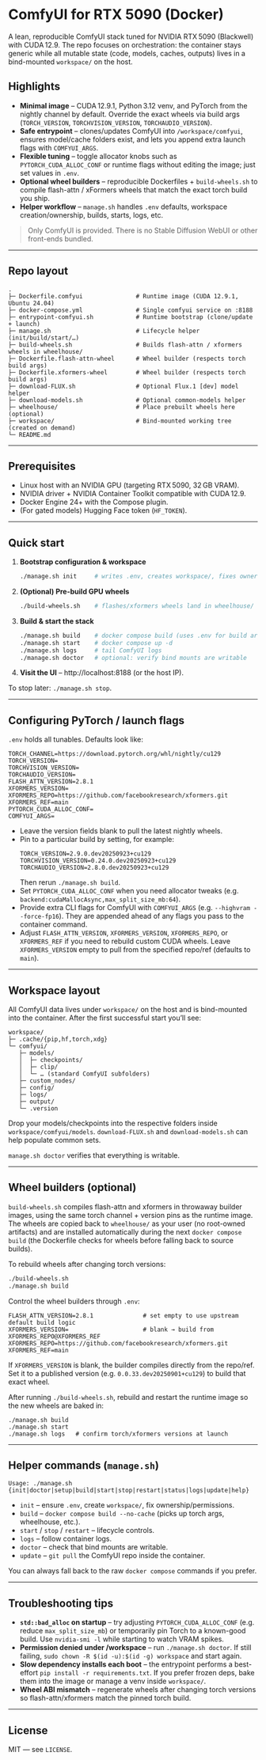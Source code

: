 # ComfyUI for RTX 5090 (Docker)

A lean, reproducible ComfyUI stack tuned for NVIDIA RTX 5090 (Blackwell) with CUDA 12.9. The repo focuses on orchestration: the container stays generic while all mutable state (code, models, caches, outputs) lives in a bind-mounted `workspace/` on the host.

## Highlights
- **Minimal image** – CUDA 12.9.1, Python 3.12 venv, and PyTorch from the nightly channel by default. Override the exact wheels via build args (`TORCH_VERSION`, `TORCHVISION_VERSION`, `TORCHAUDIO_VERSION`).
- **Safe entrypoint** – clones/updates ComfyUI into `/workspace/comfyui`, ensures model/cache folders exist, and lets you append extra launch flags with `COMFYUI_ARGS`.
- **Flexible tuning** – toggle allocator knobs such as `PYTORCH_CUDA_ALLOC_CONF` or runtime flags without editing the image; just set values in `.env`.
- **Optional wheel builders** – reproducible Dockerfiles + `build-wheels.sh` to compile flash-attn / xFormers wheels that match the exact torch build you ship.
- **Helper workflow** – `manage.sh` handles `.env` defaults, workspace creation/ownership, builds, starts, logs, etc.

> Only ComfyUI is provided. There is no Stable Diffusion WebUI or other front-ends bundled.

---

## Repo layout

```
.
├─ Dockerfile.comfyui               # Runtime image (CUDA 12.9.1, Ubuntu 24.04)
├─ docker-compose.yml               # Single comfyui service on :8188
├─ entrypoint-comfyui.sh            # Runtime bootstrap (clone/update + launch)
├─ manage.sh                        # Lifecycle helper (init/build/start/…)
├─ build-wheels.sh                  # Builds flash-attn / xformers wheels in wheelhouse/
├─ Dockerfile.flash-attn-wheel      # Wheel builder (respects torch build args)
├─ Dockerfile.xformers-wheel        # Wheel builder (respects torch build args)
├─ download-FLUX.sh                 # Optional Flux.1 [dev] model helper
├─ download-models.sh               # Optional common-models helper
├─ wheelhouse/                      # Place prebuilt wheels here (optional)
├─ workspace/                       # Bind-mounted working tree (created on demand)
└─ README.md
```

---

## Prerequisites
- Linux host with an NVIDIA GPU (targeting RTX 5090, 32 GB VRAM).
- NVIDIA driver + NVIDIA Container Toolkit compatible with CUDA 12.9.
- Docker Engine 24+ with the Compose plugin.
- (For gated models) Hugging Face token (`HF_TOKEN`).

---

## Quick start

1. **Bootstrap configuration & workspace**
   ```bash
   ./manage.sh init     # writes .env, creates workspace/, fixes ownership
   ```

2. **(Optional) Pre-build GPU wheels**
   ```bash
   ./build-wheels.sh    # flashes/xformers wheels land in wheelhouse/
   ```

3. **Build & start the stack**
   ```bash
   ./manage.sh build    # docker compose build (uses .env for build args)
   ./manage.sh start    # docker compose up -d
   ./manage.sh logs     # tail ComfyUI logs
   ./manage.sh doctor   # optional: verify bind mounts are writable
   ```

4. **Visit the UI** – http://localhost:8188 (or the host IP).

To stop later: `./manage.sh stop`.

---

## Configuring PyTorch / launch flags

`.env` holds all tunables. Defaults look like:

```
TORCH_CHANNEL=https://download.pytorch.org/whl/nightly/cu129
TORCH_VERSION=
TORCHVISION_VERSION=
TORCHAUDIO_VERSION=
FLASH_ATTN_VERSION=2.8.1
XFORMERS_VERSION=
XFORMERS_REPO=https://github.com/facebookresearch/xformers.git
XFORMERS_REF=main
PYTORCH_CUDA_ALLOC_CONF=
COMFYUI_ARGS=
```

- Leave the version fields blank to pull the latest nightly wheels.
- Pin to a particular build by setting, for example:
  ```
  TORCH_VERSION=2.9.0.dev20250923+cu129
  TORCHVISION_VERSION=0.24.0.dev20250923+cu129
  TORCHAUDIO_VERSION=2.8.0.dev20250923+cu129
  ```
  Then rerun `./manage.sh build`.
- Set `PYTORCH_CUDA_ALLOC_CONF` when you need allocator tweaks (e.g. `backend:cudaMallocAsync,max_split_size_mb:64`).
- Provide extra CLI flags for ComfyUI with `COMFYUI_ARGS` (e.g. `--highvram --force-fp16`). They are appended ahead of any flags you pass to the container command.
- Adjust `FLASH_ATTN_VERSION`, `XFORMERS_VERSION`, `XFORMERS_REPO`, or `XFORMERS_REF` if you need to rebuild custom CUDA wheels. Leave `XFORMERS_VERSION` empty to pull from the specified repo/ref (defaults to `main`).

---

## Workspace layout

All ComfyUI data lives under `workspace/` on the host and is bind-mounted into the container. After the first successful start you’ll see:

```
workspace/
├─ .cache/{pip,hf,torch,xdg}
└─ comfyui/
   ├─ models/
   │  ├─ checkpoints/
   │  ├─ clip/
   │  └─ … (standard ComfyUI subfolders)
   ├─ custom_nodes/
   ├─ config/
   ├─ logs/
   ├─ output/
   └─ .version
```

Drop your models/checkpoints into the respective folders inside `workspace/comfyui/models`. `download-FLUX.sh` and `download-models.sh` can help populate common sets.

`manage.sh doctor` verifies that everything is writable.

---

## Wheel builders (optional)

`build-wheels.sh` compiles flash-attn and xformers in throwaway builder images, using the same torch channel + version pins as the runtime image. The wheels are copied back to `wheelhouse/` as your user (no root-owned artifacts) and are installed automatically during the next `docker compose build` (the Dockerfile checks for wheels before falling back to source builds).

To rebuild wheels after changing torch versions:
```bash
./build-wheels.sh
./manage.sh build
```

Control the wheel builders through `.env`:

```
FLASH_ATTN_VERSION=2.8.1              # set empty to use upstream default build logic
XFORMERS_VERSION=                     # blank → build from XFORMERS_REPO@XFORMERS_REF
XFORMERS_REPO=https://github.com/facebookresearch/xformers.git
XFORMERS_REF=main
```

If `XFORMERS_VERSION` is blank, the builder compiles directly from the repo/ref. Set it to a published version (e.g. `0.0.33.dev20250901+cu129`) to build that exact wheel.

After running `./build-wheels.sh`, rebuild and restart the runtime image so the new wheels are baked in:

```
./manage.sh build
./manage.sh start
./manage.sh logs   # confirm torch/xformers versions at launch
```

---

## Helper commands (`manage.sh`)

```
Usage: ./manage.sh {init|doctor|setup|build|start|stop|restart|status|logs|update|help}
```

- `init` – ensure `.env`, create `workspace/`, fix ownership/permissions.
- `build` – `docker compose build --no-cache` (picks up torch args, wheelhouse, etc.).
- `start` / `stop` / `restart` – lifecycle controls.
- `logs` – follow container logs.
- `doctor` – check that bind mounts are writable.
- `update` – `git pull` the ComfyUI repo inside the container.

You can always fall back to the raw `docker compose` commands if you prefer.

---

## Troubleshooting tips

- **`std::bad_alloc` on startup** – try adjusting `PYTORCH_CUDA_ALLOC_CONF` (e.g. reduce `max_split_size_mb`) or temporarily pin Torch to a known-good build. Use `nvidia-smi -l` while starting to watch VRAM spikes.
- **Permission denied under /workspace** – run `./manage.sh doctor`. If still failing, `sudo chown -R $(id -u):$(id -g) workspace` and start again.
- **Slow dependency installs each boot** – the entrypoint performs a best-effort `pip install -r requirements.txt`. If you prefer frozen deps, bake them into the image or manage a venv inside `workspace/`.
- **Wheel ABI mismatch** – regenerate wheels after changing torch versions so flash-attn/xformers match the pinned torch build.

---

## License

MIT — see `LICENSE`.
